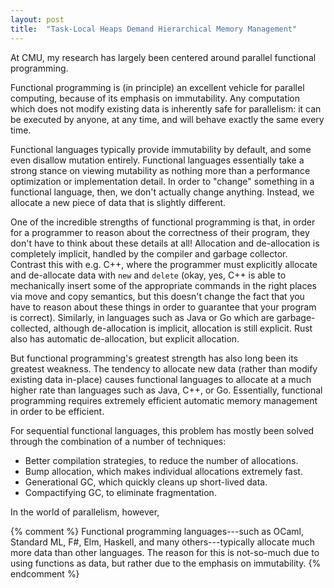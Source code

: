 ```yaml
---
layout: post
title:  "Task-Local Heaps Demand Hierarchical Memory Management"
---
```


At CMU, my research has largely been centered around
parallel functional programming.

Functional programming is (in principle) an excellent vehicle for parallel
computing, because of its emphasis on immutability.
Any computation which does not modify existing data is inherently safe
for parallelism: it can be executed by anyone, at any time, and will behave
exactly the same every time.

Functional languages typically provide immutability by default, and some
even disallow mutation entirely.
Functional languages essentially take a strong stance on viewing mutability as
nothing more than a performance optimization or implementation detail.
In order to "change" something in a functional language, then, we don't
actually change anything. Instead, we allocate a new piece of data that is
slightly different.

One of the incredible strengths of functional programming is that,
in order for a programmer to reason about the correctness of their program,
they don't have to think about these details at all!
Allocation and de-allocation is completely implicit, handled by the compiler
and garbage collector.
Contrast this with e.g. C++, where the programmer must explicitly allocate
and de-allocate data with `new` and `delete` (okay, yes, C++ is able to
mechanically insert some of the appropriate commands in the right places
via move and copy semantics, but this doesn't change the fact that you
have to reason about these things in order to guarantee that your program
is correct).
Similarly, in languages such as Java or Go which are garbage-collected,
although de-allocation is implicit, allocation is still explicit.
Rust also has automatic de-allocation, but explicit allocation.

But functional programming's greatest strength has also long been its
greatest weakness.
The tendency to allocate new data (rather than modify existing data in-place)
causes functional languages to allocate at a much higher rate than
languages such as Java, C++, or Go.
Essentially, functional programming requires extremely efficient automatic
memory management in order to be efficient.

For sequential functional languages, this problem has mostly been solved
through the combination of a number of techniques:
  * Better compilation strategies, to reduce the number of allocations.
  * Bump allocation, which makes individual allocations extremely fast.
  * Generational GC, which quickly cleans up short-lived data.
  * Compactifying GC, to eliminate fragmentation.

In the world of parallelism, however,


{% comment %}
Functional programming languages---such as
OCaml, Standard ML, F#, Elm, Haskell, and many
others---typically allocate much more data than other
languages.
The reason for this is not-so-much due to using functions as
data, but rather due to the emphasis on immutability.
{% endcomment %}
